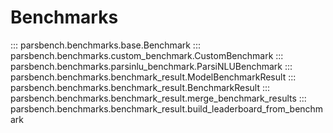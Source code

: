 # Benchmarks

::: parsbench.benchmarks.base.Benchmark
::: parsbench.benchmarks.custom_benchmark.CustomBenchmark
::: parsbench.benchmarks.parsinlu_benchmark.ParsiNLUBenchmark
::: parsbench.benchmarks.benchmark_result.ModelBenchmarkResult
::: parsbench.benchmarks.benchmark_result.BenchmarkResult
::: parsbench.benchmarks.benchmark_result.merge_benchmark_results
::: parsbench.benchmarks.benchmark_result.build_leaderboard_from_benchmark
